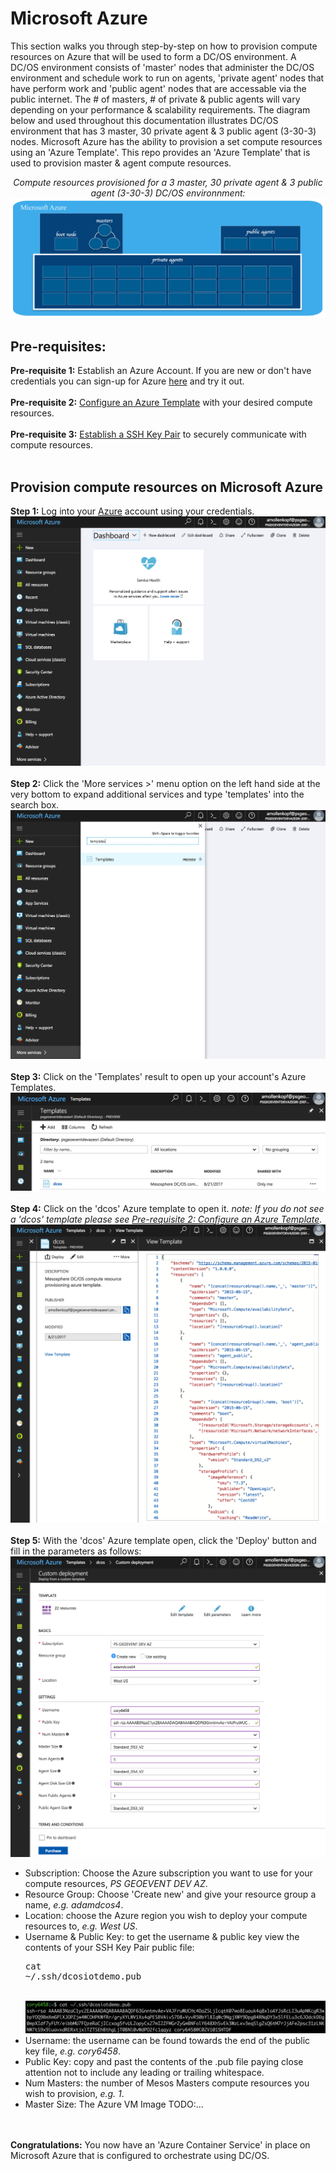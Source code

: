 # Microsoft Azure
This section walks you through step-by-step on how to provision compute resources on Azure that will be used to form a DC/OS environment.  A DC/OS environment consists of 'master' nodes that administer the DC/OS environment and schedule work to run on agents, 'private agent' nodes that have perform work and 'public agent' nodes that are accessable via the public internet.  The # of masters, # of private & public agents will vary depending on your performance & scalability requirements.  The diagram below and used throughout this documentation illustrates DC/OS environment that has 3 master, 30 private agent & 3 public agent (3-30-3) nodes.  Microsoft Azure has the ability to provision a set compute resources using an 'Azure Template'.  This repo provides an 'Azure Template' that is used to provision master & agent compute resources.<br>
<div align="center">
<i>Compute resources provisioned for a 3 master, 30 private agent & 3 public agent (3-30-3) DC/OS environnment:</i>
<img src="00.jpg"/>
</div>

## Pre-requisites:
<b>Pre-requisite 1:</b> Establish an Azure Account. If you are new or don't have credentials you can sign-up for Azure <a href="https://azure.microsoft.com/en-us/free/">here</a> and try it out.
<br><br><b>Pre-requisite 2:</b> [Configure an Azure Template](template/README.md) with your desired compute resources.
<br><br><b>Pre-requisite 3:</b> [Establish a SSH Key Pair](ssh/README.md) to securely communicate with compute resources.
<br><br>

## Provision compute resources on Microsoft Azure
<b>Step 1:</b> Log into your [Azure](http://portal.azure.com) account using your credentials.<br>
<img src="01.png">
<br><br><b>Step 2:</b> Click the 'More services >' menu option on the left hand side at the very bottom to expand additional services and type 'templates' into the search box.<br>
<img src="02.png">
<br><br><b>Step 3:</b> Click on the 'Templates' result to open up your account's Azure Templates.
<img src="03.png">
<br><br><b>Step 4:</b> Click on the 'dcos' Azure template to open it. <i>note: If you do not see a 'dcos' template please see [Pre-requisite 2: Configure an Azure Template](template/README.md).</i><br>
<img src="04.png">
<br><br><b>Step 5:</b> With the 'dcos' Azure template open, click the 'Deploy' button and fill in the parameters as follows:<br>
<img src="05.png">
* Subscription: Choose the Azure subscription you want to use for your compute resources, <i>PS GEOEVENT DEV AZ</i>.
* Resource Group: Choose 'Create new' and give your resource group a name, <i>e.g. adamdcos4</i>.
* Location: choose the Azure region you wish to deploy your compute resources to, <i>e.g. West US</i>.
* Username & Public Key: to get the username & public key view the contents of your SSH Key Pair public file:
&nbsp;&nbsp;&nbsp;&nbsp;<pre>cat ~/.ssh/dcosiotdemo.pub</pre>
&nbsp;&nbsp;&nbsp;&nbsp;<img src="06.png">
* Username: the username can be found towards the end of the public key file, <i>e.g. cory6458</i>.
* Public Key: copy and past the contents of the .pub file paying close attention not to include any leading or trailing whitespace.
* Num Masters: the number of Mesos Masters compute resources you wish to provision, <i>e.g. 1</i>.
* Master Size: The Azure VM Image TODO:...



<br><br><b>Congratulations:</b> You now have an 'Azure Container Service' in place on Microsoft Azure that is configured to orchestrate using DC/OS.
